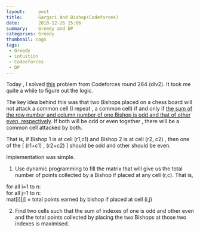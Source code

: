 ```yaml
---
layout:     post
title:      Gargari And Bishop(Codeforces)
date:       2018-12-26 15:06
summary:    Greedy and DP
categories: Greedy
thumbnail: cogs
tags:
 - Greedy
 - intuition
 - Codeoforces
 - DP
---
```


Today , I solved [this](https://codeforces.com/contest/463/problem/C) problem from Codeforces round 264 (div2).
It took me quite a while to figure out the logic.

The key idea behind this was that two Bishops placed on a chess board will not attack a common cell (I repeat , a common cell) 
if and only if <ins>the sum of the row number and column number of one Bishop is odd and that of other even, respectively</ins>. If both 
will be odd or even together , there will be a common cell attacked by both.

That is, if Bishop 1 is at cell (r1,c1) and Bishop 2 is at cell (r2, c2)  , then one of the [ (r1+c1) , (r2+c2) ] should be odd 
and other should be even.


Implementation was simple.

1. Use dynamic programming to fill the matrix that will give us the total number of points collected by a Bishop if placed at any cell (r,c).
That is, 

for all i=1 to n:                                                                                                                       
  for all j=1 to n:                                                                                                                     
        mat[i][j] = total points earned by bishop if placed at cell (i,j)

2. Find two cells such that the sum of indexes of one is odd and other even and the total points collected by placing the two Bishops at those  two indexes is maximised.



